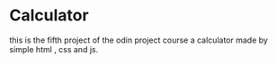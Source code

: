 # Calculator

this is the fifth project of the odin project course a calculator made by simple html , css and js.
